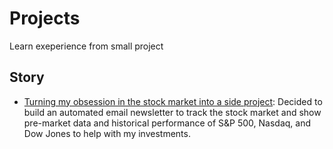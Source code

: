 # Projects 


Learn exeperience from small project

## Story 

- [Turning my obsession in the stock market into a side project](https://github.com/eduardosasso/bullish/): Decided to build an automated email newsletter to track the stock market and show pre-market data and historical performance of S&P 500, Nasdaq, and Dow Jones to help with my investments.